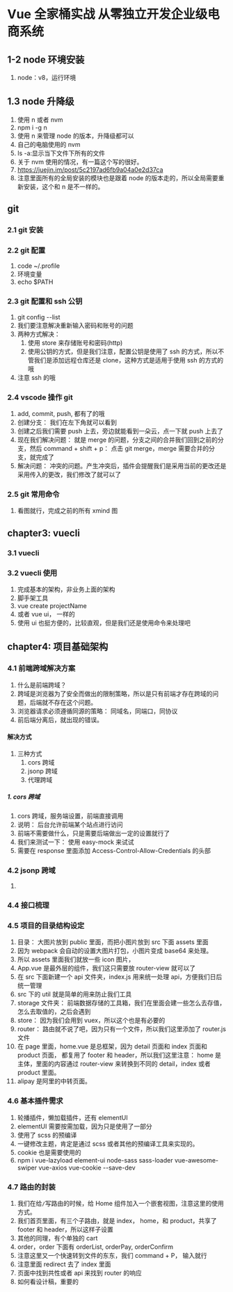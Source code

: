 # Vue 全家桶实战 从零独立开发企业级电商系统

## 1-2 node 环境安装

1. node：v8，运行环境

## 1.3 node 升降级

1. 使用 n 或者 nvm
2. npm i -g n
3. 使用 n 来管理 node 的版本，升降级都可以
4. 自己的电脑使用的 nvm
5. ls -a:显示当下文件下所有的文件
6. 关于 nvm 使用的情况，有一篇这个写的很好。
7. https://juejin.im/post/5c2197ad6fb9a04a0e2d37ca
8. 注意里面所有的全局安装的模块也是跟着 node 的版本走的，所以全局需要重新安装，这个和 n 是不一样的。

## git

### 2.1 git 安装

### 2.2 git 配置

1. code ~/.profile
2. 环境变量
3. echo \$PATH

### 2.3 git 配置和 ssh 公钥

1. git config --list
2. 我们要注意解决重新输入密码和账号的问题
3. 两种方式解决：
    1. 使用 store 来存储账号和密码(http)
    2. 使用公钥的方式，但是我们注意，配置公钥是使用了 ssh 的方式，所以不管我们是添加远程仓库还是 clone，这种方式是适用于使用 ssh 的方式的哦
4. 注意 ssh 的哦

### 2.4 vscode 操作 git

1. add, commit, push, 都有了的哦
2. 创建分支： 我们在左下角就可以看到
3. 创建之后我们需要 push 上去，旁边就能看到一朵云，点一下就 push 上去了
4. 现在我们解决问题： 就是 merge 的问题，分支之间的合并我们回到之前的分支，然后 command + shift + p： 点击 git merge，merge 需要合并的分支，就完成了
5. 解决问题： 冲突的问题。产生冲突后，插件会提醒我们是采用当前的更改还是采用传入的更改，我们修改了就可以了

### 2.5 git 常用命令

1. 看图就行，完成之前的所有 xmind 图

## chapter3: vuecli

### 3.1 vuecli

### 3.2 vuecli 使用

1. 完成基本的架构，非业务上面的架构
2. 脚手架工具
3. vue create projectName
4. 或者 vue ui， 一样的
5. 使用 ui 也挺方便的，比较直观，但是我们还是使用命令来处理吧

## chapter4: 项目基础架构

### 4.1 前端跨域解决方案

1. 什么是前端跨域？
2. 跨域是浏览器为了安全而做出的限制策略，所以是只有前端才存在跨域的问题，后端就不存在这个问题。
3. 浏览器请求必须遵循同源的策略： 同域名，同端口，同协议
4. 前后端分离后，就出现的错误。

#### 解决方式

1. 三种方式
    1. cors 跨域
    2. jsonp 跨域
    3. 代理跨域

##### 1. cors 跨域

1. cors 跨域，服务端设置，前端直接调用
2. 说明： 后台允许前端某个站点进行访问
3. 前端不需要做什么，只是需要后端做出一定的设置就行了
4. 我们来测试一下： 使用 easy-mock 来试试
5. 需要在 response 里面添加 Access-Control-Allow-Credentials 的头部

### 4.2 jsonp 跨域

1.

### 4.4 接口梳理

### 4.5 项目的目录结构设定

1. 目录： 大图片放到 public 里面，而把小图片放到 src 下面 assets 里面
2. 因为 webpack 会自动的设置大图片打包，小图片变成 base64 来处理。
3. 所以 assets 里面我们就放一些 icon 图片，
4. App.vue 是最外层的组件，我们这只需要放 router-view 就可以了
5. 在 src 下面新建一个 api 文件夹，index.js 用来统一处理 api，方便我们日后统一管理
6. src 下的 util 就是简单的用来防止我们工具
7. storage 文件夹： 前端数据存储的工具箱，我们在里面会建一些怎么去存值，怎么去取值的，之后会遇到
8. store： 因为我们会用到 vuex，所以这个也是有必要的
9. router： 路由就不说了吧，因为只有一个文件，所以我们这里添加了 router.js 文件
10. 在 page 里面，home.vue 是总框架，因为 detail 页面和 index 页面和 product 页面， 都复用了 footer 和 header，所以我们这里注意： home 是主体，里面的内容通过 router-view 来转换到不同的 detail，index 或者 product 里面。
11. alipay 是阿里的中转页面。

### 4.6 基本插件需求

1. 轮播插件，懒加载插件，还有 elementUI
2. elementUI 需要按需加载，因为只是使用了一部分
3. 使用了 scss 的预编译
4. 一键修改主题，肯定是通过 scss 或者其他的预编译工具来实现的。
5. cookie 也是需要使用的
6. npm i vue-lazyload element-ui node-sass sass-loader vue-awesome-swiper vue-axios vue-cookie --save-dev

### 4.7 路由的封装

1. 我们在给`/`写路由的时候，给 Home 组件加入一个嵌套视图，注意这里的使用方式。
2. 我们首页里面，有三个子路由，就是 index， home，和 product，共享了 footer 和 header，所以这样子设置
3. 其他的同理，有个单独的 cart
4. order，order 下面有 orderList, orderPay, orderConfirm
5. 注意这里又一个快速转到文件的东东，我们 command + P， 输入就行
6. 注意里面 redirect 去了 index 里面
7. 页面中找到共性或者 api 来找到 router 的响应
8. 如何看设计稿，重要的
